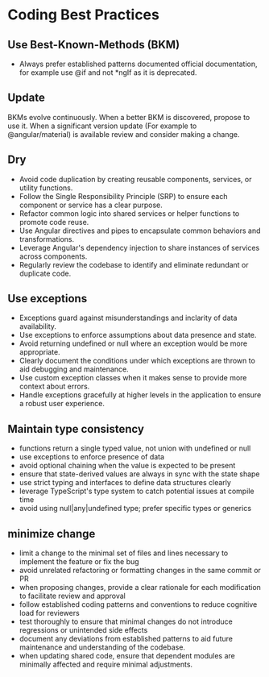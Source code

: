 # Coding Best Practices

## Use Best-Known-Methods (BKM)

- Always prefer established patterns documented official documentation, for example use @if and not *ngIf as it is deprecated.

## Update

BKMs evolve continuously. When a better BKM is discovered, propose to use it.
When a significant version update (For example to @angular/material) is available review and consider making a change.

## Dry

- Avoid code duplication by creating reusable components, services, or utility functions.
- Follow the Single Responsibility Principle (SRP) to ensure each component or service has a clear purpose.
- Refactor common logic into shared services or helper functions to promote code reuse.
- Use Angular directives and pipes to encapsulate common behaviors and transformations.
- Leverage Angular's dependency injection to share instances of services across components.
- Regularly review the codebase to identify and eliminate redundant or duplicate code.

## Use exceptions

- Exceptions guard against misunderstandings and inclarity of data availability.
- Use exceptions to enforce assumptions about data presence and state.
- Avoid returning undefined or null where an exception would be more appropriate.
- Clearly document the conditions under which exceptions are thrown to aid debugging and maintenance.
- Use custom exception classes when it makes sense to provide more context about errors.
- Handle exceptions gracefully at higher levels in the application to ensure a robust user experience.

## Maintain type consistency

- functions return a single typed value, not union with undefined or null
- use exceptions to enforce presence of data
- avoid optional chaining when the value is expected to be present
- ensure that state-derived values are always in sync with the state shape
- use strict typing and interfaces to define data structures clearly
- leverage TypeScript's type system to catch potential issues at compile time
- avoid using null|any|undefined type; prefer specific types or generics

## minimize change

- limit a change to the minimal set of files and lines necessary to implement the feature or fix the bug
- avoid unrelated refactoring or formatting changes in the same commit or PR
- when proposing changes, provide a clear rationale for each modification to facilitate review and approval
- follow established coding patterns and conventions to reduce cognitive load for reviewers
- test thoroughly to ensure that minimal changes do not introduce regressions or unintended side effects
- document any deviations from established patterns to aid future maintenance and understanding of the codebase.
- when updating shared code, ensure that dependent modules are minimally affected and require minimal adjustments.
